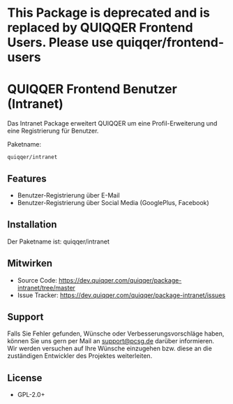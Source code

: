 This Package is deprecated and is replaced by QUIQQER Frontend Users. Please use quiqqer/frontend-users
======


QUIQQER Frontend Benutzer (Intranet)
========

Das Intranet Package erweitert QUIQQER um eine Profil-Erweiterung und 
eine Registrierung für Benutzer.

Paketname:

    quiqqer/intranet


Features
--------

- Benutzer-Registrierung über E-Mail
- Benutzer-Registrierung über Social Media (GooglePlus, Facebook)


Installation
------------

Der Paketname ist: quiqqer/intranet


Mitwirken
----------

- Source Code: https://dev.quiqqer.com/quiqqer/package-intranet/tree/master
- Issue Tracker: https://dev.quiqqer.com/quiqqer/package-intranet/issues


Support
-------

Falls Sie Fehler gefunden, Wünsche oder Verbesserungsvorschläge haben, 
können Sie uns gern per Mail an support@pcsg.de darüber informieren.  
Wir werden versuchen auf Ihre Wünsche einzugehen bzw. diese an die 
zuständigen Entwickler des Projektes weiterleiten.


License
-------

- GPL-2.0+
